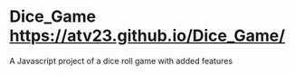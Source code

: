 # Dice_Game https://atv23.github.io/Dice_Game/
A Javascript project of a dice roll game with added features
